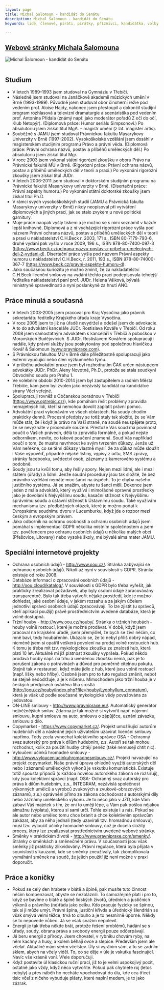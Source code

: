 ```yaml
---
layout: page
title: Michal Šalomoun - kandidát do Senátu
description: Michal Šalomoun - kandidát do Senátu
keywords: lidé, členové, piráti, pirátky, příznivci, kandidátka, volby

---
```


## [Webové stránky Michala Šalomouna](https://salomoundosenatu.cz/)


<div class="media-object-section bottom">
      <div class="thumbnail">
        <img src="{{ "/assets/img/senat-michal-salomoun.jpg"  }}" alt="Michal Šalomoun - kandidát do Senátu">
      </div>
</div>

<br>

## Studium

* V letech 1989–1993 jsem studoval na Gymnáziu v Třebíči.
* Následně jsem studoval na Janáčkově akademii múzických umění v Brně (1993-1999). Původně jsem studoval obor činoherní režie pod vedením prof. Aloise Hajdy, nakonec jsem přestoupil a dokončil studijní program rozhlasová a televizní dramaturgie a scenáristika pod vedením prof. Antonína Přidala (známý např. jako moderátor pořadů Z očí do očí, Klub Netopýr). (Diplomová práce: Humor seriálu Simpsonovi.) Po absolutoriu jsem získal titul MgA. – magistr umění (z lat. magister artis).
* Souběžně s JAMU jsem studoval Právnickou fakultu Masarykovy Univerzity v Brně (1997-2002). Vysokoškolské vzdělání jsem dosáhl v magisterském studijním programu Právo a právní věda. (Diplomová práce: Právní ochrana názvů, postav a příběhů uměleckých děl.) Po absolutoriu jsem získal titul Mgr.
* V roce 2003 jsem vykonal státní rigorózní zkoušku v oboru Právo na Právnické fakultě MU v Brně. (Rigorózní práce: Právní ochrana názvů, postav a příběhů uměleckých děl v teorii a praxi.) Po vykonání rigorózní zkoušky jsem získal titul JUDr.
* V letech 2006-2011 jsem studoval v doktorském studijním programu na Právnické fakultě Masarykovy univerzity v Brně. (Disertační práce: Právní aspekty humoru.) Po vykonání státní doktorské zkoušky jsem získal titul Ph.D.
* V rámci svých vysokoškolských studií (JAMU a Právnická fakulta Masarykovy univerzity v Brně) nikdy neopisoval při vytváření diplomových a jiných prací, jak se stalo zvykem u nové politické garnitury.
* Moje práce naopak vyšly tiskem a je možno se s nimi seznámit v každé lepší knihovně. Diplomová a z ní vycházející rigorózní práce vyšla pod názvem Právní ochrana názvů, postav a příběhů uměleckých děl v teorii a praxi u nakladatelství C.H.Beck r. 2003, 171 s., ISBN 80-7179-793-6, druhé vydání pak vyšlo v roce 2009, 196 s., ISBN 978-80-7400-097-3 (https://www.beck.cz/ochrana-nazvu-postav-a-pribehu-umeleckych-del-2-vydani-d). Disertační práce vyšla pod názvem Právní aspekty humoru u nakladatelství C.H.Beck, r. 2011, 193 s., ISBN 978-80-74000-367-7 (https://www.beck.cz/pravni-aspekty-humoru-d).
* Jako současnou kuriozitu je možno zmínit, že za nakladatelství C.H.Beck licenční smlouvy na vydání těchto prací podepisovala tehdejší ředitelka nakladatelství paní prof. JUDr. Helena Válková, bývalá ministryně spravedlnosti a nyní poslankyně za hnutí ANO.

## Práce minulá a současná

* V letech 2003-2005 jsem pracoval pro Kraj Vysočina jako právník sekretariátu ředitelky Krajského úřadu kraje Vysočina.
* V roce 2005 jsem to již na úřadě nevydržel a odešel jsem do advokacie. A to do advokátní kanceláře JUDr. Rostislava Kováře v Třebíči. Od roku 2008 jsem samostatným advokátem s kanceláří v  Třebíči a pobočkou v Moravských Budějovicích. S JUDr. Rostislavem Kovářem spolupracuji i nadále, kdy právní služby jsou poskytovány pod společnou hlavičkou Kovář & Šalomoun (www.pravnipraxe.com).
* S Právnickou fakultou MU v Brně dále příležitostně spolupracuji jako externí vyučující nebo člen výzkumného týmu.
* V průběhu advokátní praxe jsem byl rozhodnutím ČAK určen nástupcem advokátky JUDr. PhDr. Aleny Novotné, Ph.D., protože se stala soudkyní Obvodního soudu pro Prahu 1.
* Ve volebním období 2010-2014 jsem byl zastupitelem a radním Města Třebíče, kam jsem byl zvolen jako nezávislý kandidát na kandidátce strany Věci veřejné.
* Spolupracuji rovněž s Občanskou poradnou v Třebíči (https://www.optrebic.cz/), kde pomáhám řešit problémy zpravidla nemajetných lidí, kteří si nemohou dovolit zaplatit právní pomoc.
* Advokátní praxi vykonávám ve všech oblastech. Na soudy chodím prakticky denně. Procesní předpisy se totiž staly tak složité, že se Vám může stát, že i když je právo na Vaší straně, na soudě neuspějete proto, že se nevyznáte v proceduře souzení. Přestože Vás soud má povinnost poučit o Vašich právech, dělá to zpravidla formálně, a pokud nejste odborníkem, nevíte, co takové poučení znamená. Soud Vás například poučí o tom, že musíte navrhnout ke svým tvrzením důkazy. Jenže už Vám neřekne, co se těmi důkazy vlastně myslí, že za důkaz může sloužit i Vaše výpověď, případně nějaké listiny, výpisy z účtu, SMS zprávy, stránky facebooku, svědectví osob, záznamy z kamerového systému a podobně.
* Soudy jsou tu kvůli tomu, aby řešily spory. Nejen mezi lidmi, ale i mezi státem (úřady) a lidmi. Jenže soudní procedury jsou tak složité, že bez právního vzdělání nemáte moc šancí na úspěch. To je chyba našeho justičního systému. Já se snažím, abyste tu šanci měli. Dokonce jsem jeden z mála advokátů, který využívá i mimořádné opravné prostředky jako je dovolání k Nejvyššímu soudu, kasační stížnost k Nejvyššímu správnímu soudu a ústavní stížnost k Ústavnímu soudu. Také využívám mechanismu tzv. předběžných otázek, které je možno podat k Evropskému soudnímu dvoru v Lucemburku, když jde o rozpor mezi českým a evropským právem.
* Jako odborník na ochranu osobnosti a ochranu osobních údajů jsem pomáhal s implementací GDPR několika místním společnostem a jsem tzv. pověřencem pro ochranu osobních údajů u několika malých obcí (Přešovice, Litovany) nebo vysoké školy, mé bývalé alma mater JAMU.

## Speciální internetové projekty

* Ochrana osobních údajů - http://www.oou.cz/. Stránka zabývající se ochranou osobních údajů. Nikoli až nyní v souvislosti s GDPR. Stránka existuje od roku 2008.
* Databáze informací o zpracování osobních údajů - http://oou.cloud/katalog/. V souvislosti s GDPR bylo třeba vyřešit, jak prakticky zrealizovat požadavek, aby byly osobní údaje zpracovávány transparentně. Bylo tak třeba vytvořit nějaké prostředí, kde je možno dohledat, jaké osobní údaje, v jakém rozsahu a za jakým účelem jednotliví správci osobních údajů zpracovávají. To lze zjistit (u správců, kteří aplikaci použijí) právě prostřednictvím uvedené databáze, která je volně dostupná.
* Tržní houby - http://www.oou.cz/houby/. Stránka o tržních houbách – houby volně rostoucí, které je možné prodávat. V době, když jsem pracoval na krajském úřadě, jsem přemýšlel, že bych se živil něčím, co mně baví, tedy houbařením. Ukázalo se, že to nebyl příliš dobrý nápad, nicméně jsem si opatřil veškerá povolení na prodej volně rostoucích hub. K tomu je třeba mít tzv. mykologickou zkoušku ze znalosti hub, která platí 10 let. Aktuálně mi již platnost zkoušky vypršela. Pokud někdo prodává houby např. na trhu a uvedenou zkoušku nemá, pak je to porušení zákona o potravinách a důvod pro poměrně citelnou pokutu. Stejně tak v restauraci, když máte jídlo z hub, které jsou volně rostoucí (např. lišky nebo hřiby). Osobně jsem pro to tuto regulaci změnit, neboť se stejně nedodržuje, a je k ničemu. Mimochodem jako tržní houba je v českých předpisech uváděna líha srostlá (http://oou.cz/houby/index.php?file=houby/Lyophyllum_connatum), která je však už podle současné mykologické vědy považována za jedovatou.
* ON-LINE smlouvy - http://www.pravnipraxe.eu/. Automatický generátor nejběžnějších smluv. Zdarma je tak možné si vytvořit např. nájemní smlouvu, kupní smlouvu na auto, smlouvu o zápůjčce, uznání závazku, smlouvu o dílo.
* Copymarket - https://www.copymarket.cz/. Projekt umožňující autorům hudebních děl a následně jejich uživatelům uzavírat licenční smlouvy napřímo. Tedy zcela vynechat kolektivního správce OSA - Ochranný svaz autorský pro práva k dílům hudebním, z.s. Autoři se tak mohou rozhodnut, kolik za použití hudby chtějí peněz (také nemusejí chtít nic).
* Vyloučení účinků hromadné smlouvy - http://www.vylouceniucinkuhromadnesmlouvy.cz/. Projekt navazující na projekt copymarket. Naše právní úprava ohledně využití autorských děl nebo i záznamů uměleckých výkonů je vskutku komunistická. Existuje totiž spousta případů (s každou novelou autorského zákona se rozšiřují), kdy jsou kolektivní správci (např. OSA- Ochranný svaz autorský pro práva k dílům hudebním, z.s., INTEGRAM, nezávislá společnost výkonných umělců a výrobců zvukových a zvukově-obrazových záznamů, z.s.) oprávněni přímo ze zákona obchodovat s autorskými díly nebo záznamy uměleckého výkonu. Je to něco jako v JZD, kde Vám zabaví Váš majetek s tím, že oni to umějí lépe, a Vám pak pošlou nějakou almužnu (výplatu), kterou si sami určí. Tohle existuje i u nás. Pokud se ale autor nebo umělec tomu chce bránit a chce kolektivním správcům zakázat, aby za něho jednali (tedy uzavírali tzv. hromadnou smlouvu), musí tzv. vyloučit účinky hromadné smlouvy, což je docela složitý proces, který lze zrealizovat prostřednictvím uvedené webové stránky.
* Směnky v praktickém životě - http://www.pravnipraxe.com/smenky/. Stránky o směnkách a směnečném právu. V současnosti jsou však směnky již prakticky zlikvidovány. Právní regulace, která byla přijata v souvislosti s kauzami, kde se směnky zneužívaly, tak zkomplikovala vymáhání směnek na soudě, že jejich použití již není možné v praxi doporučit.

## Práce a koníčky

* Pokud se celý den hrabete v blátě a špíně, pak musíte tuto činnost něčím kompenzovat, abyste se nezbláznili. To samozřejmě platí i pro to, když se bavíme o blátě a špíně lidských životů, úředních a justičních výkonů a právního (ne)řádu jako celku. Kdo pracuje fyzicky se špínou, tak si ji může umýt. Právní špína, justiční křivda a úřednický šlendrián se však smývá velmi těžce, trvá to dlouho a je to nesmírně úporné. Někdy se to nepovede vůbec. Já se však snažím nepolevit.
* Energii je tak třeba někde brát, protože řešení problémů, hádání se s úřady, soudy, obrana práva a svobody energii pouze odčerpávají.
* Já beru energii z přírody. Jsem chovatel, v rybníku chovám ryby, na něm kachny a husy, a kolem běhají ovce a slepice. Především jsem ale včelař. Aktuálně mám sedm včelstev. Úly si vyrábím sám, a to se zadním sklem, abych na včely viděl. To, co se děje v úle je vskutku fascinující. Navíc vše krásně voní. Vřele doporučuji.
* Když postavíte úl klasickou ruční prací, již to je velmi uspokojivý pocit, ostatně jako vždy, když něco vytvoříte. Pokud pak chytnete roj (letos nebyly) a přes náběh ho necháte vpochodovat do úlu, kde cca třicet tisíc včel z ničeho vybuduje plásty, které naplní medem, je to jako zázrak.
